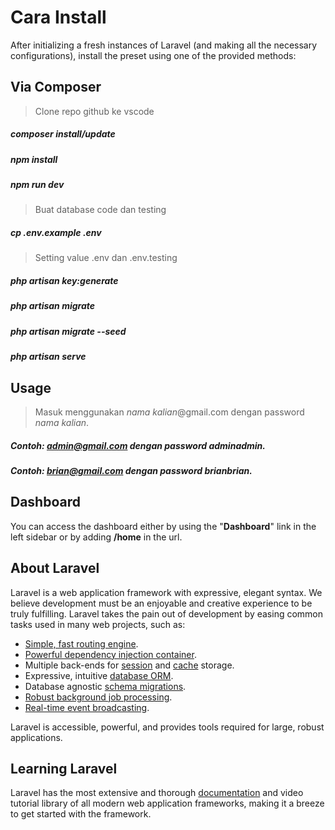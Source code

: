 # Cara Install

After initializing a fresh instances of Laravel (and making all the necessary configurations), install the preset using one of the provided methods:

## Via Composer

> Clone repo github ke vscode
##### composer install/update
##### npm install
##### npm run dev

> Buat database code dan testing
##### cp .env.example .env

> Setting value .env dan .env.testing
##### php artisan key:generate
##### php artisan migrate
##### php artisan migrate --seed
##### php artisan serve

## Usage

> Masuk menggunakan *nama kalian*@gmail.com dengan password *nama kalian*.
##### Contoh: admin@gmail.com dengan password adminadmin. 
##### Contoh: brian@gmail.com dengan password brianbrian. 

## Dashboard

You can access the dashboard either by using the "**Dashboard**" link in the left sidebar or by adding **/home** in the url. 

## About Laravel

Laravel is a web application framework with expressive, elegant syntax. We believe development must be an enjoyable and creative experience to be truly fulfilling. Laravel takes the pain out of development by easing common tasks used in many web projects, such as:

- [Simple, fast routing engine](https://laravel.com/docs/routing).
- [Powerful dependency injection container](https://laravel.com/docs/container).
- Multiple back-ends for [session](https://laravel.com/docs/session) and [cache](https://laravel.com/docs/cache) storage.
- Expressive, intuitive [database ORM](https://laravel.com/docs/eloquent).
- Database agnostic [schema migrations](https://laravel.com/docs/migrations).
- [Robust background job processing](https://laravel.com/docs/queues).
- [Real-time event broadcasting](https://laravel.com/docs/broadcasting).

Laravel is accessible, powerful, and provides tools required for large, robust applications.

## Learning Laravel

Laravel has the most extensive and thorough [documentation](https://laravel.com/docs) and video tutorial library of all modern web application frameworks, making it a breeze to get started with the framework.

